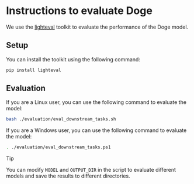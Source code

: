 # Instructions to evaluate Doge

We use the [lighteval](https://github.com/huggingface/lighteval) toolkit to evaluate the performance of the Doge model.

## Setup

You can install the toolkit using the following command:

```bash
pip install lighteval
```

## Evaluation

If you are a Linux user, you can use the following command to evaluate the model:

```bash
bash ./evaluation/eval_downstream_tasks.sh
```

If you are a Windows user, you can use the following command to evaluate the model:

```bash
. ./evaluation/eval_downstream_tasks.ps1
```

> [!TIP]
> You can modify `MODEL` and `OUTPUT_DIR` in the script to evaluate different models and save the results to different directories.
